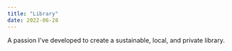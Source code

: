 ```yaml
---
title: "Library"
date: 2022-06-28
---
```


A passion I've developed to create a sustainable, local, and private library.
